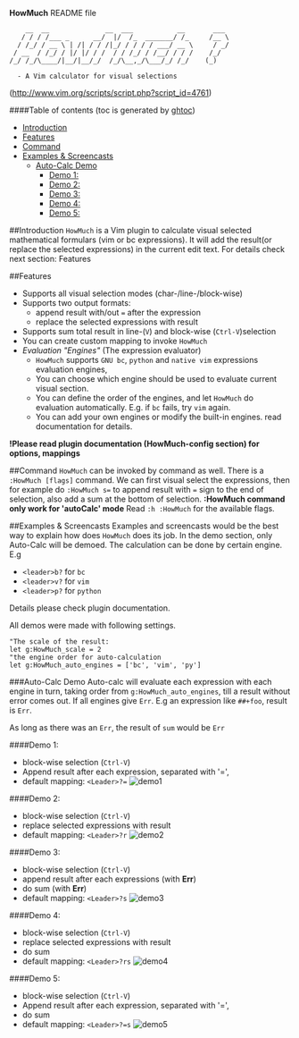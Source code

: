 **HowMuch** README file
	

	    __  __              __  ___           __       ___ 
	   / / / /___ _      __/  |/  /_  _______/ /_     /__ \
	  / /_/ / __ \ | /| / / /|_/ / / / / ___/ __ \     / _/
	 / __  / /_/ / |/ |/ / /  / / /_/ / /__/ / / /    /_/  
	/_/ /_/\____/|__/|__/_/  /_/\__,_/\___/_/ /_/    (_) 

	  - A Vim calculator for visual selections

                                                     

(http://www.vim.org/scripts/script.php?script_id=4761)


####Table of contents
(toc is generated by [ghtoc](https://github.com/sk1418/ghtoc))
- [Introduction](#introduction)
- [Features](#features)
- [Command](#command)
- [Examples & Screencasts](#examples--screencasts)
    - [Auto-Calc Demo](#auto-calc-demo)
        - [Demo 1:](#demo-1)
        - [Demo 2:](#demo-2)
        - [Demo 3:](#demo-3)
        - [Demo 4:](#demo-4)
        - [Demo 5:](#demo-5)

##Introduction
`HowMuch` is a Vim plugin to calculate visual selected mathematical formulars (vim or bc expressions). It will add the result(or replace the selected expressions) in the current edit text. For details check next section: Features 

##Features

- Supports all visual selection modes (char-/line-/block-wise)
- Supports two output formats: 
	- append result with/out `=` after the expression 
	- replace the selected expressions with result
- Supports sum total result in line-(`V`) and block-wise (`Ctrl-V`)selection
- You can create custom mapping to invoke `HowMuch`
- *Evaluation "Engines"* (The expression evaluator)
	- `HowMuch` supports `GNU bc`, `python` and `native vim` expressions evaluation engines,
	- You can choose which engine should be used to evaluate current visual section.
	- You can define the order of the engines, and let `HowMuch` do evaluation automatically. E.g. if `bc` fails, try `vim` again.
	- You can add your own engines or modify the built-in engines. read documentation for details.

**!Please read plugin documentation (HowMuch-config section) for options, mappings**

##Command
`HowMuch` can be invoked by command as well. There is a `:HowMuch [flags]` command. We can first visual select the expressions, then for example do `:HowMuch s=` to append result with ` = ` sign to the end of selection, also add a sum at the bottom of selection. **:HowMuch command only work for 'autoCalc' mode**  Read `:h :HowMuch` for the available flags.

##Examples & Screencasts
Examples and screencasts would be the best way to explain how does `HowMuch` does its job. In the demo section, only Auto-Calc will be demoed. The calculation can be done by certain engine. E.g 

- `<leader>b?` for `bc`
- `<leader>v?` for `vim`
- `<leader>p?` for `python`

Details please check plugin documentation.

All demos were made with following settings.

	"The scale of the result:
	let g:HowMuch_scale = 2 
	"the engine order for auto-calculation
	let g:HowMuch_auto_engines = ['bc', 'vim', 'py']


###Auto-Calc Demo
Auto-calc will evaluate each expression with each engine in turn, taking order from `g:HowMuch_auto_engines`, till a result without error comes out. If all engines give `Err`. E.g an expression like `##+foo`, result is `Err`. 

As long as there was an `Err`, the result of `sum` would be `Err`

####Demo 1:
- block-wise selection (`Ctrl-V`)
- Append result after each expression, separated with '=', 
- default mapping: `<Leader>?=`
![demo1](https://raw.github.com/sk1418/sharedResources/master/HowMuch/demo1.gif)

####Demo 2:
- block-wise selection (`Ctrl-V`)
- replace selected expressions with result
- default mapping: `<Leader>?r`
![demo2](https://raw.github.com/sk1418/sharedResources/master/HowMuch/demo2.gif)

####Demo 3:
- block-wise selection (`Ctrl-V`)
- append result after each expressions (with **Err**)
- do sum (with **Err**)
- default mapping: `<Leader>?s`
![demo3](https://raw.github.com/sk1418/sharedResources/master/HowMuch/demo3.gif)

####Demo 4:
- block-wise selection (`Ctrl-V`)
- replace selected expressions with result
- do sum 
- default mapping: `<Leader>?rs`
![demo4](https://raw.github.com/sk1418/sharedResources/master/HowMuch/demo4.gif)

####Demo 5:
- block-wise selection (`Ctrl-V`)
- Append result after each expression, separated with '=', 
- do sum
- default mapping: `<Leader>?=s`
![demo5](https://raw.github.com/sk1418/sharedResources/master/HowMuch/demo5.gif)





